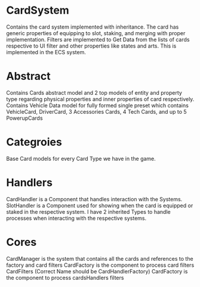 # CardSystem
Contains the card system implemented with inheritance. The card has generic properties of equipping to slot, staking, and merging with proper implementation.
Filters are implemented to Get Data from the lists of cards respective to UI filter and other properties like states and arts.
This is implemented in the ECS system.

# Abstract
Contains Cards abstract model and 2 top models of entity and property type regarding physical properties and inner properties of card respectively.
Contains Vehicle Data model for fully formed single preset which contains VehicleCard, DriverCard, 3 Accessories Cards, 4 Tech Cards, and up to 5 PowerupCards

# Categroies
Base Card models for every Card Type we have in the game.

# Handlers
CardHandler is a Component that handles interaction with the Systems.
SlotHandler is a Component used for showing when the card is equipped or staked in the respective system. I have 2 inherited Types to handle processes when interacting with the respective systems.

# Cores
CardManager is the system that contains all the cards and references to the factory and card filters
CardFactory is the component to process card filters
CardFilters (Correct Name should be CardHandlerFactory) CardFactory is the component to process cardsHandlers filters

